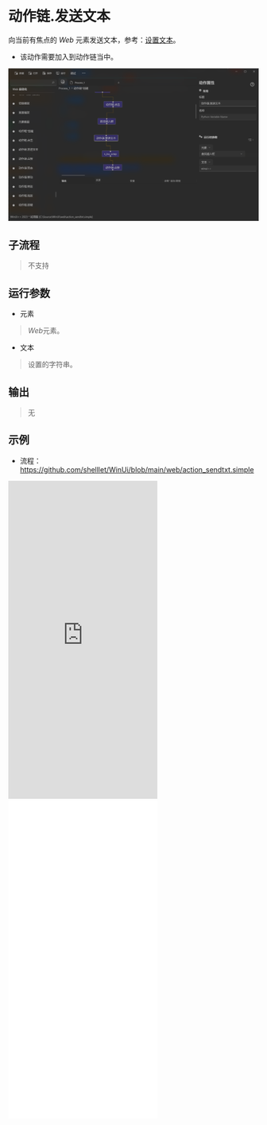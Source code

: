 # 动作链.发送文本 
向当前有焦点的 *Web* 元素发送文本，参考：[设置文本](./actions/WebElementSendText.md)。

* 该动作需要加入到动作链当中。

![WebActionSendText](./images/22.png ':size=90%')


## 子流程
> 不支持


## 运行参数

* 元素
>   *Web*元素。

* 文本
> 设置的字符串。


## 输出
> 无

## 示例

* 流程：https://github.com/shelllet/WinUi/blob/main/web/action_sendtxt.simple

<iframe type="text/html" height="640px" src="https://www.youtube.com/embed/26-vSh0eK8o" frameborder="0"></iframe>

<iframe src="//player.bilibili.com/player.html?bvid=BV1oZ421p7Rg&page=1&autoplay=0" height='640px' scrolling="no" frameborder="no" framespacing="0" allowfullscreen="true"></iframe>